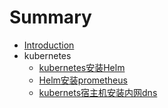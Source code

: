 # Summary

* [Introduction](README.md)
* kubernetes
  * [kubernetes安装Helm](kubernetes-install-Helm.md)
  * [Helm安装prometheus](helm-install-prometheus.md)
  * [kubernets宿主机安装内网dns](kubernetssu-zhu-ji-an-zhuang-nei-wang-dns.md)

